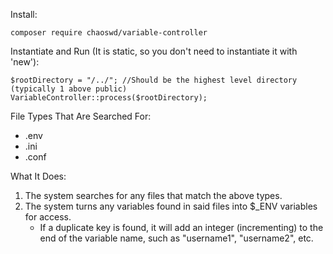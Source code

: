 Install:

```
composer require chaoswd/variable-controller
```

Instantiate and Run (It is static, so you don't need to instantiate it with 'new'):

```
$rootDirectory = "/../"; //Should be the highest level directory (typically 1 above public)
VariableController::process($rootDirectory);
```

File Types That Are Searched For:

<ul>
    <li>.env</li>
    <li>.ini</li>
    <li>.conf</li>
</ul>

What It Does:<br>

1. The system searches for any files that match the above types.<br>
2. The system turns any variables found in said files into $\_ENV variables for access.<br>
    * If a duplicate key is found, it will add an integer (incrementing) to the end of the variable name, such as "username1", "username2", etc.<br>
